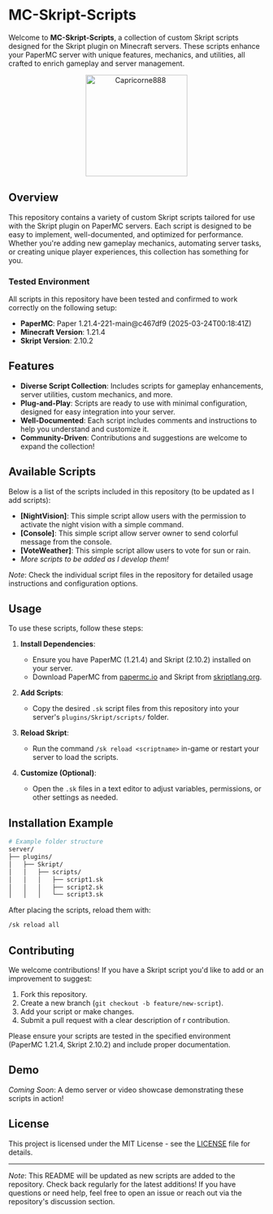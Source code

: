 # MC-Skript-Scripts

Welcome to **MC-Skript-Scripts**, a collection of custom Skript scripts designed for the Skript plugin on Minecraft servers. These scripts enhance your PaperMC server with unique features, mechanics, and utilities, all crafted to enrich gameplay and server management.

<p align="center">
  <img src="http://checkthese.com/img/IMG_0160.PNG?3" alt="Capricorne888" width="200" height="200">
</p>

## Overview

This repository contains a variety of custom Skript scripts tailored for use with the Skript plugin on PaperMC servers. Each script is designed to be easy to implement, well-documented, and optimized for performance. Whether you're adding new gameplay mechanics, automating server tasks, or creating unique player experiences, this collection has something for you.

### Tested Environment
All scripts in this repository have been tested and confirmed to work correctly on the following setup:
- **PaperMC**: Paper 1.21.4-221-main@c467df9 (2025-03-24T00:18:41Z)
- **Minecraft Version**: 1.21.4
- **Skript Version**: 2.10.2

## Features

- **Diverse Script Collection**: Includes scripts for gameplay enhancements, server utilities, custom mechanics, and more.
- **Plug-and-Play**: Scripts are ready to use with minimal configuration, designed for easy integration into your server.
- **Well-Documented**: Each script includes comments and instructions to help you understand and customize it.
- **Community-Driven**: Contributions and suggestions are welcome to expand the collection!

## Available Scripts

Below is a list of the scripts included in this repository (to be updated as I add scripts):

- **[NightVision]**: This simple script allow users with the permission to activate the night vision with a simple command.
- **[Console]**: This simple script allow server owner to send colorful message from the console.
- **[VoteWeather]**: This simple script allow users to vote for sun or rain.
- *More scripts to be added as I develop them!*

*Note*: Check the individual script files in the repository for detailed usage instructions and configuration options.

## Usage

To use these scripts, follow these steps:

1. **Install Dependencies**:
   - Ensure you have PaperMC (1.21.4) and Skript (2.10.2) installed on your server.
   - Download PaperMC from [papermc.io](https://papermc.io/) and Skript from [skriptlang.org](https://skriptlang.org/).

2. **Add Scripts**:
   - Copy the desired `.sk` script files from this repository into your server's `plugins/Skript/scripts/` folder.

3. **Reload Skript**:
   - Run the command `/sk reload <scriptname>` in-game or restart your server to load the scripts.

4. **Customize (Optional)**:
   - Open the `.sk` files in a text editor to adjust variables, permissions, or other settings as needed.

## Installation Example

```bash
# Example folder structure
server/
├── plugins/
│   ├── Skript/
│   │   ├── scripts/
│   │   │   ├── script1.sk
│   │   │   ├── script2.sk
│   │   │   └── script3.sk
```

After placing the scripts, reload them with:

```bash
/sk reload all
```

## Contributing

We welcome contributions! If you have a Skript script you'd like to add or an improvement to suggest:

1. Fork this repository.
2. Create a new branch (`git checkout -b feature/new-script`).
3. Add your script or make changes.
4. Submit a pull request with a clear description of r contribution.

Please ensure your scripts are tested in the specified environment (PaperMC 1.21.4, Skript 2.10.2) and include proper documentation.

## Demo

*Coming Soon*: A demo server or video showcase demonstrating these scripts in action!

## License

This project is licensed under the MIT License - see the [LICENSE](LICENSE) file for details.

---

*Note*: This README will be updated as new scripts are added to the repository. Check back regularly for the latest additions! If you have questions or need help, feel free to open an issue or reach out via the repository's discussion section.

